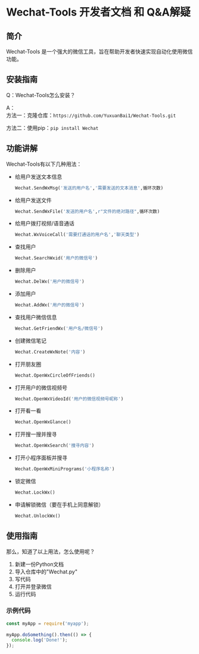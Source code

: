 # Wechat-Tools 开发者文档  和 Q&A解疑
  
## 简介  
  
Wechat-Tools 是一个强大的微信工具，旨在帮助开发者快速实现自动化使用微信功能。  
  
## 安装指南 
Q：Wechat-Tools怎么安装？

A：  
方法一：克隆仓库：`https://github.com/YuxuanBai1/Wechat-Tools.git` 

方法二：使用pip：`pip install Wechat`

## 功能讲解

Wechat-Tools有以下几种用法：
- 给用户发送文本信息
  ```python
  Wechat.SendWxMsg('发送的用户名','需要发送的文本消息',循环次数)
  ```
- 给用户发送文件
  ```python
  Wechat.SendWxFile('发送的用户名',r"文件的绝对路径",循环次数)
  ```
- 给用户拨打视频/语音通话
  ```python
  Wechat.WxVoiceCall('需要打通话的用户名','聊天类型')
  ```
- 查找用户
  ```python
  Wechat.SearchWxid('用户的微信号')
  ```
- 删除用户
  ```python
  Wechat.DelWx('用户的微信号')
  ```
- 添加用户
  ```python
  Wechat.AddWx('用户的微信号')
  ```
- 查找用户微信信息
  ```python
  Wechat.GetFriendWx('用户名/微信号')
  ```
- 创建微信笔记
  ```python
  Wechat.CreateWxNote('内容')
  ```
- 打开朋友圈
  ```python
  Wechat.OpenWxCircleOfFriends()
  ```
- 打开用户的微信视频号
  ```python
  Wechat.OpenWxVideoId('用户的微信视频号昵称')
  ```
- 打开看一看
  ```python
  Wechat.OpenWxGlance()
  ```
- 打开搜一搜并搜寻
  ```python
  Wechat.OpenWxSearch('搜寻内容')
  ```
- 打开小程序面板并搜寻
  ```python
  Wechat.OpenWxMiniPrograms('小程序名称')
  ```
- 锁定微信
  ```python
  Wechat.LockWx()
  ```
- 申请解锁微信（要在手机上同意解锁）
  ```python
  Wechat.UnlockWx()
  ```

## 使用指南  
那么，知道了以上用法，怎么使用呢？
1. 新建一份Python文档
2. 导入仓库中的"Wechat.py"
3. 写代码
4. 打开并登录微信
5. 运行代码

### 示例代码  
  
```javascript  
const myApp = require('myapp');  
  
myApp.doSomething().then(() => {  
  console.log('Done!');  
});
